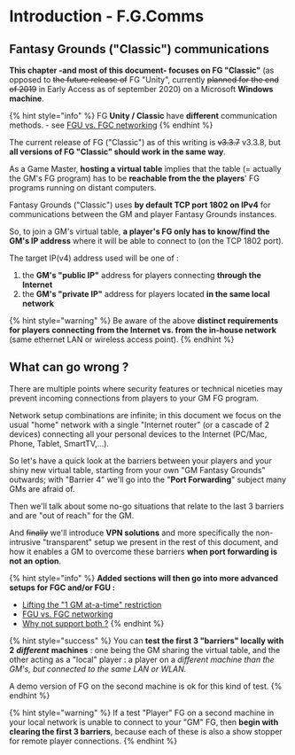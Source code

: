 # Introduction - F.G.Comms

## Fantasy Grounds \("Classic"\) communications

**This chapter -and most of this document- focuses on FG "Classic"** \(as opposed to ~~the future release of~~ FG "Unity", currently ~~planned for the end of 2019~~ in Early Access as of september 2020\) on a Microsoft **Windows machine**.

{% hint style="info" %}
FG **Unity / Classic** have **different** communication methods.   - see [FGU vs. FGC networking](../simultaneous-games-fgc-1-vpn-server/fgu-vs.-fgc-networking.md)
{% endhint %}

The current release of FG \("Classic"\) as of this writing is ~~v3.3.7~~  v3.3.8, but **all versions of FG "Classic" should work in the same way**.



As a Game Master, **hosting a virtual table** implies that the table \(= actually the GM's FG program\) has to be **reachable from the the players**' FG programs running on distant computers.

Fantasy Grounds \("Classic"\) uses **by default TCP port 1802 on IPv4** for communications between the GM and player Fantasy Grounds instances.

So, to join a GM's virtual table, **a player's FG only has to know/find the GM's IP address** where it will be able to connect to \(on the TCP 1802 port\).



The target IP\(v4\) address used will be one of :

1. the **GM's "public IP"** address for players connecting **through the Internet**
2.  the **GM's "private IP"** address for players located **in the same local network**

{% hint style="warning" %}
Be aware of the above **distinct requirements for players connecting from the Internet vs. from the in-house network** \(same ethernet LAN or wireless access point\).
{% endhint %}

## What can go wrong ?

There are multiple points where security features or technical niceties may prevent incoming connections from players to your GM FG program.

Network setup combinations are infinite; in this document we focus on the usual "home" network with a single "Internet router" \(or a cascade of 2 devices\) connecting all your personal devices to the Internet \(PC/Mac, Phone, Tablet, SmartTV,...\).

So let's have a quick look at the barriers between your players and your shiny new virtual table, starting from your own "GM Fantasy Grounds" outwards; with "Barrier 4" we'll go into the "**Port Forwarding**" subject many GMs are afraid of.

Then we'll talk about some no-go situations that relate to the last 3 barriers and are "out of reach" for the GM.

And ~~finally~~ we'll introduce **VPN solutions** and more specifically the non-intrusive "transparent" setup we present in the rest of this document, and how it enables a GM to overcome these barriers **when port forwarding is not an option**.

{% hint style="info" %}
**Added sections will then go into more advanced setups for FGC and/or FGU :**

* [Lifting the "1 GM at-a-time" restriction](../simultaneous-games-fgc-1-vpn-server/untitled.md)
* [FGU vs. FGC networking](../simultaneous-games-fgc-1-vpn-server/fgu-vs.-fgc-networking.md)
* [Why not support both ?](../simultaneous-games-fgc-1-vpn-server/untitled-1.md)
{% endhint %}

{% hint style="success" %}
You can **test the first 3 "barriers" locally with 2** _**different**_ **machines** : one being the GM sharing the virtual table, and the other acting as a "local" player : a player on a _different machine than the GM's, but connected to the same LAN or WLAN._

A demo version of FG on the second machine is ok for this kind of test.
{% endhint %}

{% hint style="warning" %}
If a test "Player" FG on a second machine in your local network is unable to connect to your "GM" FG, then **begin with clearing the first 3 barriers**, because each of these is also a show stopper for remote player connections.
{% endhint %}



